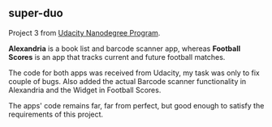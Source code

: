## super-duo

Project 3 from [Udacity Nanodegree Program](https://www.udacity.com/course/android-developer-nanodegree--nd801).

**Alexandria** is a book list and barcode scanner app, whereas **Football Scores** is an app that tracks current and future football matches. 

The code for both apps was received from Udacity, my task was only to fix couple of bugs. Also added the actual Barcode scanner functionality in Alexandria and the Widget in Football Scores.

The apps' code remains far, far from perfect, but good enough to satisfy the requirements of this project.
